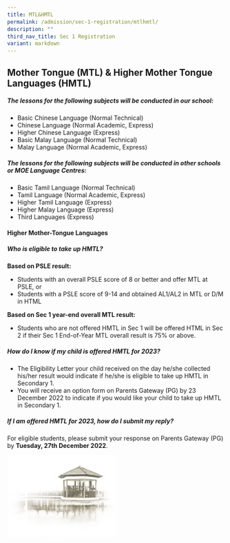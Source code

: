 ```yaml
---
title: MTL&HMTL
permalink: /admission/sec-1-registration/mtlhmtl/
description: ""
third_nav_title: Sec 1 Registration
variant: markdown
---
```

## **Mother Tongue (MTL) &amp; Higher Mother Tongue Languages (HMTL)**

##### **The lessons for the following subjects will be conducted in our school:**

* Basic Chinese Language (Normal Technical)
* Chinese Language (Normal Academic, Express)
* Higher Chinese Language (Express)
* Basic Malay Language (Normal Technical)
* Malay Language (Normal Academic, Express)

##### **The lessons for the following subjects will be conducted in other schools or MOE Language Centres:**

* Basic Tamil Language (Normal Technical)
* Tamil Language (Normal Academic, Express)
* Higher Tamil Language (Express)
* Higher Malay Language (Express)
* Third Languages (Express)

#### **Higher Mother-Tongue Languages**

##### **Who is eligible to take up HMTL?**

**Based on PSLE result:**
* Students with an overall PSLE score of 8 or better and offer MTL at PSLE, or
* Students with a PSLE score of 9-14 and obtained AL1/AL2 in MTL or D/M in HTML

**Based on Sec 1 year-end overall MTL result:**
* Students who are not offered HMTL in Sec 1 will be offered HTML in Sec 2 if their Sec 1 End-of-Year MTL overall result is 75% or above.

##### **How do I know if my child is offered HMTL for 2023?**

* The Eligibility Letter your child received on the day he/she collected his/her result would indicate if he/she is eligible to take up HMTL in Secondary 1.
* You will receive an option form on Parents Gateway (PG) by 23 December 2022 to indicate if you would like your child to take up HMTL in Secondary 1.

##### **If I am offered HMTL for 2023, how do I submit my reply?**

For eligible students, please submit your response on Parents Gateway (PG) by **Tuesday, 27th December 2022**.





<img src="/images/pavilion.png" style="width:50%">